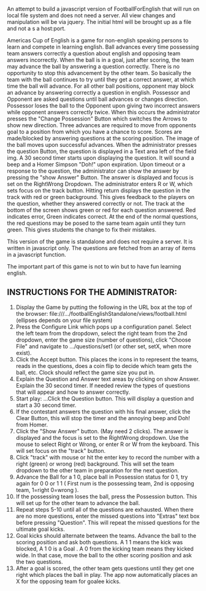 An attempt to build a javascript version of FootballForEnglish that will run on local file system and does not need a server. All view changes and manipulation will be via jquery. The initial html will be brought up as a file and not a s a host:port.

Americas Cup of English is a game for non-english speaking persons to learn and compete in learning english.
Ball advances every time possessing team answers correctly a question about english 
and opposing team answers incorrectly.
When the ball is in a goal, just after scoring, the team may advance the ball by answering a question correctly. 
There is no opportunity to stop this advancement by the other team. So basically the team with the ball continues to try
until they get a correct answer, at which time the ball will advance. 
For all other ball positions, opponent may block an advance by answering correctly a question in english.
Possessor and Opponent are asked questions until ball advances or changes direction.
Possessor loses the ball to the Opponent upon giving two incorrect answers while opponent answers correctly twice.
When this occurs the administrator presses the "Change Possession" Button which switches the Arrows to show new direction.
Three advances are required to move from opponents goal to a position from which you have a chance to score.
Scores are made/blocked by answering questions at the scoring position.
The image of the ball moves upon successful advances. 
When the administrator presses the question Button, the question is displayed in a Text area left of the field img.
A 30 second timer starts upon displaying the question. It will sound a beep and a Homer Simpson "Doh!" upon expiration.
Upon timeout or a response to the question, the administrator can show the answer by pressing the "show Answer" Button. The answer is displayed and focus is set on the RightWrong Dropdown. The administrator enters R or W, which sets focus on the track button. Hitting return displays the question in the track with red or green background. 
This gives feedback to the players on the question, whether they answered correctly or not. 
The track at the bottom of the screen shows green or red for each question answered. Red indicates error, Green indicates correct. At the end of the normal questions, the red questions may be posed to the same team again until they turn green. This gives students the change to fix their mistakes.

This version of the game is standalone and does not require a server. It is written in javascript only. The questions are fetched from an array of items in a javascript function.

The important part of this game is not to win but to have fun learning english.


INSTRUCTIONS FOR THE ADMINISTRATOR:
---------------------------------------------
1. Display the Game by putting the following in the URL box at the top of the browser:  file:///.../footballEnglishStandalone/views/football.html (ellipses depends on your file system)
2. Press the Configure Link which pops up a configuration panel. Select the left team from the dropdown, select the right team from the 2nd dropdown, enter the game size (number of questions), click "Choose File" and navigate to 
.../questions/set1 (or other set, setX,  when more exist).
3. Click the Accept button. This places the icons in to represent the teams, reads in the questions, does a coin flip to decide which team gets the ball, etc. Clock should reflect the game size you put in.
4. Explain the Question and Answer text areas by clicking on show Answer. Explain the 30 second timer. If needed review the types of questions that will appear and how to answer correctly. 
5. Start play: ...Click the Question button. This will display a question and start a 30 second timer.
6. If the contestant answers the question with his final answer, click the Clear Button, this will stop the timer and the annoying beep and Doh! from Homer.
7. Click the "Show Answer" button. (May need 2 clicks). The answer is displayed and the focus is set to the RightWrong dropdown. Use the mouse to select Right or Wrong, or enter R or W from the keyboard. This will set focus on the "track" button.
8. Click "track" with mouse or hit the enter key to record the number with a right (green) or wrong (red) background. This will set the team dropdown to the other team in preparation for the next question.
9. Advance the Ball for a 1 0, place ball in Possession status for 0 1, try again for 0 0 or 1 1 ( First num is the possessing team, 2nd is opposing team,  1=right 0=wrong ).
10. If the possessing team loses the ball, press the Possession button. This will set up for the other team to advance the ball.
11. Repeat steps 5-10 until all of the questions are exhausted. When there are no more questions, enter the missed questions into "Extras" text box before pressing "Question". This will repeat the missed questions for the ultimate goal kicks.
12. Goal kicks should alternate between the teams. Advance the ball to the scoring position and ask both questions. A 1 1 means the kick was blocked, A 1 0 is a Goal . A 0 from the kicking team means they kicked wide. In that case, move the ball to the other scoring position and ask the two questions.
13. After a goal is scored, the other team gets questions until they get one right which places the ball in play. The app now automatically places an X for the opposing team for goalee kicks.


